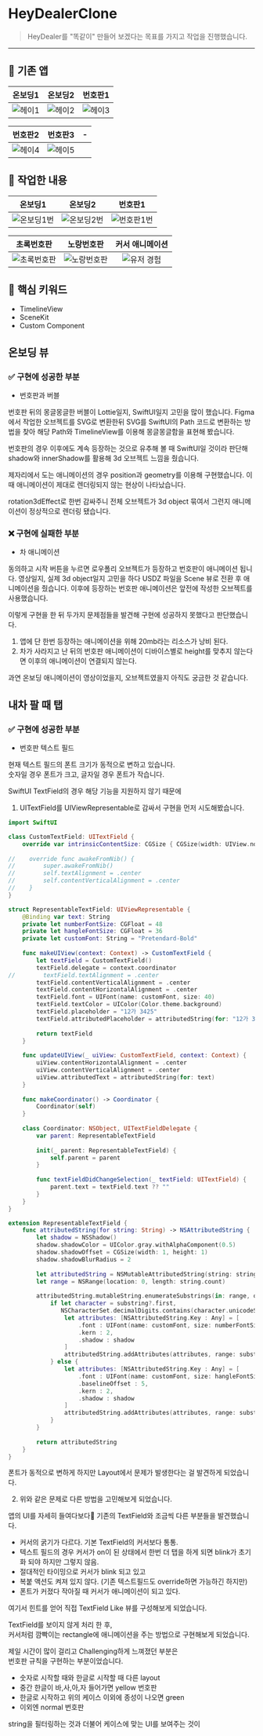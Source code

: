 # HeyDealerClone

> HeyDealer를 "똑같이" 만들어 보겠다는 목표를 가지고 작업을 진행했습니다.

---

## 📱 기존 앱

| 온보딩1 | 온보딩2 | 번호판1 |
| :-----: | :-----: | :-----: |
|![헤이1](https://github.com/woozoobro/HeyDealerClone/assets/99154211/424fc1d7-4fd2-4d76-be57-76a81a13d4a7)| ![헤이2](https://github.com/woozoobro/HeyDealerClone/assets/99154211/9928e453-0934-4ef9-b7be-d7c44a16bcb1) | ![헤이3](https://github.com/woozoobro/HeyDealerClone/assets/99154211/2312e739-2f56-41ee-b852-decc2a7ffaf8) |

| 번호판2 | 번호판3 | - |
| :-----: | :-----: | :-----: |
| ![헤이4](https://github.com/woozoobro/HeyDealerClone/assets/99154211/30ec3a69-e8fc-4545-83cc-18fc37335ca5) | ![헤이5](https://github.com/woozoobro/HeyDealerClone/assets/99154211/be853f3e-d8d0-49db-bd87-20be9968fd23) | |

## 📱 작업한 내용
| 온보딩1 | 온보딩2 | 번호판1 |
| :-----: | :-----: | :-----: |
|![온보딩1번](https://github.com/woozoobro/HeyDealerClone/assets/99154211/281de76a-5e06-4599-a79b-752ea6790c6a)| ![온보딩2번](https://github.com/woozoobro/HeyDealerClone/assets/99154211/24f8600a-5dd4-4a5a-a560-a150ae8be7a6) |![번호판1번](https://github.com/woozoobro/HeyDealerClone/assets/99154211/0f5d939d-a89e-4989-8c34-877389348134) |

| 초록번호판 | 노랑번호판 | 커서 애니메이션 |
| :-----: | :-----: | :-----: |
| ![초록번호판](https://github.com/woozoobro/HeyDealerClone/assets/99154211/d84505d5-f952-45a3-839f-5cb6a54a934a) | ![노랑번호판](https://github.com/woozoobro/HeyDealerClone/assets/99154211/82d88ae0-abd6-4402-941d-d3ffd75e3f3a)| ![유저 경험](https://github.com/woozoobro/HeyDealerClone/assets/99154211/4c1c9c65-3da0-481b-81d0-64fe7e178316) |


## 🌟 핵심 키워드
- TimelineView
- SceneKit
- Custom Component

## 온보딩 뷰

### ✅ 구현에 성공한 부분
- 번호판과 버블

번호판 뒤의 몽글몽글한 버블이 Lottie일지, SwiftUI일지 고민을 많이 했습니다.
Figma에서 작업한 오브젝트를 SVG로 변환한뒤 SVG를 SwiftUI의 Path 코드로 변환하는 방법을 찾아
해당 Path와 TimelineView를 이용해 몽글몽글함을 표현해 봤습니다.

번호판의 경우 이후에도 계속 등장하는 것으로 유추해 볼 때 
SwiftUI일 것이라 판단해 shadow와 innerShadow를 활용해 3d 오브젝트 느낌을 줬습니다.

제자리에서 도는 애니메이션의 경우 position과 geometry를 이용해 구현했습니다.
이 때 애니메이션이 제대로 렌더링되지 않는 현상이 나타났습니다. 

rotation3dEffect로 한번 감싸주니 전체 오브젝트가 3d object 묶여서 그런지
애니메이션이 정상적으로 렌더링 됐습니다.

### ❌ 구현에 실패한 부분
- 차 애니메이션

동의하고 시작 버튼을 누르면 로우폴리 오브젝트가 등장하고 번호판이 애니메이션 됩니다.
영상일지, 실제 3d object일지 고민을 하다 USDZ 파일을 Scene 뷰로 전환 후 애니메이션을 줬습니다.
이후에 등장하는 번호판 애니메이션은 앞전에 작성한 오브젝트를 사용했습니다.

이렇게 구현을 한 뒤 두가지 문제점들을 발견해 구현에 성공하지 못했다고 판단했습니다.

1. 앱에 단 한번 등장하는 애니메이션을 위해 20mb라는 리소스가 낭비 된다.
2. 차가 사라지고 난 뒤의 번호판 애니메이션이 디바이스별로 height를 맞추지 않는다면 이후의 애니메이션이 연결되지 않는다.

과연 온보딩 애니메이션이 영상이었을지, 오브젝트였을지 아직도 궁금한 것 같습니다. 

## 내차 팔 때 탭

### ✅ 구현에 성공한 부분
- 번호판 텍스트 필드  

현재 텍스트 필드의 폰트 크기가 동적으로 변하고 있습니다.  
숫자일 경우 폰트가 크고, 글자일 경우 폰트가 작습니다.

SwiftUI TextField의 경우 해당 기능을 지원하지 않기 때문에  

1. UITextField를 UIViewRepresentable로 감싸서 구현을 먼저 시도해봤습니다.

```swift
import SwiftUI

class CustomTextField: UITextField {
    override var intrinsicContentSize: CGSize { CGSize(width: UIView.noIntrinsicMetric, height: super.intrinsicContentSize.height)}
    
//    override func awakeFromNib() {
//        super.awakeFromNib()
//        self.textAlignment = .center
//        self.contentVerticalAlignment = .center
//    }
}

struct RepresentableTextField: UIViewRepresentable {
    @Binding var text: String
    private let numberFontSize: CGFloat = 48
    private let hangleFontSize: CGFloat = 36
    private let customFont: String = "Pretendard-Bold"
    
    func makeUIView(context: Context) -> CustomTextField {
        let textField = CustomTextField()
        textField.delegate = context.coordinator
//        textField.textAlignment = .center
        textField.contentVerticalAlignment = .center
        textField.contentHorizontalAlignment = .center
        textField.font = UIFont(name: customFont, size: 40)
        textField.textColor = UIColor(Color.theme.background)
        textField.placeholder = "12가 3425"
        textField.attributedPlaceholder = attributedString(for: "12가 3425")
        
        return textField
    }
    
    func updateUIView(_ uiView: CustomTextField, context: Context) {
        uiView.contentHorizontalAlignment = .center
        uiView.contentVerticalAlignment = .center
        uiView.attributedText = attributedString(for: text)
    }
    
    func makeCoordinator() -> Coordinator {
        Coordinator(self)
    }
    
    class Coordinator: NSObject, UITextFieldDelegate {
        var parent: RepresentableTextField
        
        init(_ parent: RepresentableTextField) {
            self.parent = parent
        }
        
        func textFieldDidChangeSelection(_ textField: UITextField) {
            parent.text = textField.text ?? ""
        }
    }
}

extension RepresentableTextField {
    func attributedString(for string: String) -> NSAttributedString {
        let shadow = NSShadow()
        shadow.shadowColor = UIColor.gray.withAlphaComponent(0.5)
        shadow.shadowOffset = CGSize(width: 1, height: 1)
        shadow.shadowBlurRadius = 2
        
        let attributedString = NSMutableAttributedString(string: string)
        let range = NSRange(location: 0, length: string.count)
        
        attributedString.mutableString.enumerateSubstrings(in: range, options: .byComposedCharacterSequences) { substring, substringRange, _, _ in
            if let character = substring?.first,
               NSCharacterSet.decimalDigits.contains(character.unicodeScalars.first!) {
                let attributes: [NSAttributedString.Key : Any] = [
                    .font : UIFont(name: customFont, size: numberFontSize) as Any,
                    .kern : 2,
                    .shadow : shadow
                ]
                attributedString.addAttributes(attributes, range: substringRange)
            } else {
                let attributes: [NSAttributedString.Key : Any] = [
                    .font : UIFont(name: customFont, size: hangleFontSize) as Any,
                    .baselineOffset : 5,
                    .kern : 2,
                    .shadow : shadow
                ]
                attributedString.addAttributes(attributes, range: substringRange)
            }
        }
        
        return attributedString
    }
}
```

폰트가 동적으로 변하게 하지만 Layout에서 문제가 발생한다는 걸 발견하게 되었습니다.


2. 위와 같은 문제로 다른 방법을 고민해보게 되었습니다.

앱의 UI를 자세히 들여다보다 기존의 TextField와 조금씩 다른 부분들을 발견했습니다.

- 커서의 굵기가 다르다. 기본 TextField의 커서보다 통통.
- 텍스트 필드의 경우 커서가 on이 된 상태에서 한번 더 탭을 하게 되면 blink가 초기화 되야 하지만 그렇지 않음.
- 절대적인 타이밍으로 커서가 blink 되고 있고
- 복붙 액션도 켜져 있지 않다. (기존 텍스트필드도 override하면 가능하긴 하지만)
- 폰트가 커졌다 작아질 때 커서가 애니메이션이 되고 있다.

여기서 힌트를 얻어 직접 TextField Like 뷰를 구성해보게 되었습니다.

TextField를 보이지 않게 처리 한 후,  
커서처럼 깜빡이는 rectangle에 애니메이션을 주는 방법으로 구현해보게 되었습니다.

제일 시간이 많이 걸리고 Challenging하게 느껴졌던 부분은  
번호판 규칙을 구현하는 부분이었습니다.

- 숫자로 시작할 때와 한글로 시작할 때 다른 layout
- 중간 한글이 바,사,아,자 들어가면 yellow 번호판
- 한글로 시작하고 위의 케이스 이외에 종성이 나오면 green
- 이외엔 normal 번호판

string을 필터링하는 것과 더불어 케이스에 맞는 UI를 보여주는 것이 
